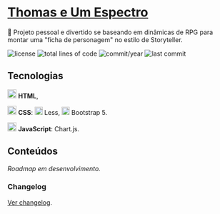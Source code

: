 # [Thomas e Um Espectro](https://anotherleo.github.io/thomas-e-um-espectro)
🎨 Projeto pessoal e divertido se baseando em dinâmicas de RPG para montar uma "ficha de personagem" no estilo de Storyteller.
  
![license](https://img.shields.io/badge/license-MIT-blue) 
![total lines of code](https://img.shields.io/tokei/lines/github/anotherleo/thomas-e-um-espectro) 
![commit/year](https://img.shields.io/github/commit-activity/y/anotherleo/thomas-e-um-espectro) 
![last commit](https://img.shields.io/github/last-commit/anotherleo/thomas-e-um-espectro)

## Tecnologias
<img src="https://cdn.jsdelivr.net/gh/devicons/devicon/icons/html5/html5-original.svg" width="20" height="20" style="display: inline-block" /> **HTML**,  

<img src="https://cdn.jsdelivr.net/gh/devicons/devicon/icons/css3/css3-original.svg" width="20" height="20" style="display: inline-block" /> **CSS**: 
<img src="https://cdn.jsdelivr.net/gh/devicons/devicon/icons/less/less-plain-wordmark.svg" width="18" height="18" style="display: inline-block" /> Less, 
<img src="https://cdn.jsdelivr.net/gh/devicons/devicon/icons/bootstrap/bootstrap-original.svg" width="18" height="18" style="display: inline-block" /> Bootstrap 5.  

<img src="https://cdn.jsdelivr.net/gh/devicons/devicon/icons/javascript/javascript-original.svg" width="20" height="20" style="display: inline-block" /> **JavaScript**: Chart.js.  

## Conteúdos
_Roadmap em desenvolvimento._  

### Changelog
[Ver changelog](changelog.md).